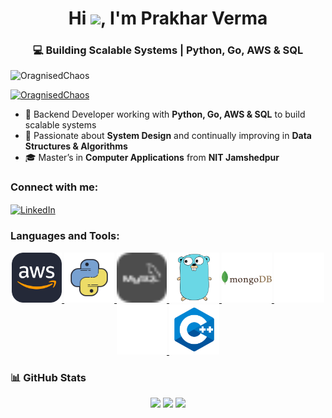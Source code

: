 
<h1 align="center">Hi <img src="https://raw.githubusercontent.com/MartinHeinz/MartinHeinz/master/wave.gif" width="30px">, I'm Prakhar Verma</h1>
<h3 align="center">💻 Building Scalable Systems | Python, Go, AWS & SQL</h3>

<p align="left">
  <img src="https://komarev.com/ghpvc/?username=OragnisedChaos&label=Profile%20views&color=0e75b6&style=flat" alt="OragnisedChaos" />
</p>

<p align="left">
  <a href="https://github.com/ryo-ma/github-profile-trophy">
    <img src="https://github-profile-trophy.vercel.app/?username=OragnisedChaos&theme=onedark" alt="OragnisedChaos" />
  </a>
</p>

- 💼 Backend Developer working with **Python, Go, AWS & SQL** to build scalable systems  
- 🌱 Passionate about **System Design** and continually improving in **Data Structures & Algorithms**  
- 🎓 Master’s in **Computer Applications** from **NIT Jamshedpur**

<h3 align="left">Connect with me:</h3>
<p align="left">
  <a href="https://linkedin.com/in/pv2908" target="blank">
    <img align="center" src="https://raw.githubusercontent.com/rahuldkjain/github-profile-readme-generator/master/src/images/icons/Social/linked-in-alt.svg" alt="LinkedIn" height="30" width="40" />
  </a>
</p>

<h3 align="left">Languages and Tools:</h3>
<p align="center">
  <a href="https://aws.amazon.com" target="_blank" rel="noreferrer">
    <img src="assets/icons/aws.svg" alt="AWS" width="80" height="80"/>
  </a>
  <a href="https://www.python.org" target="_blank" rel="noreferrer">
   <img src="assets/icons/python.svg" alt="Python" width="80" height="80"/>
  </a>
  <a href="https://www.mysql.com/" target="_blank" rel="noreferrer">
     <img src="assets/icons/mysql.svg" alt="MySQL" width="80" height="80"/>
  </a>
  <a href="https://golang.org" target="_blank" rel="noreferrer">
    <img src="assets/icons/Go.svg" alt="Go" width="80" height="80"/>
  </a>
  <a href="https://www.mongodb.com/" target="_blank" rel="noreferrer">
    <img src="assets/icons/mongo.svg" alt="MongoDB" width="80" height="80"/>
  </a>
  <a href="https://nodejs.org" target="_blank" rel="noreferrer">
    <img src="assets/icons/nodejs.svg" alt="Node.js" width="80" height="80"/>
  </a>
  <a href="https://expressjs.com" target="_blank" rel="noreferrer">
    <img src="assets/icons/express.svg" alt="Express.js" width="80" height="80"/>
  </a>
  <a href="https://isocpp.org" target="_blank" rel="noreferrer">
    <img src="assets/icons/c++.svg" alt="C++" width="80" height="80"/>
  </a>
</p>

### 📊 GitHub Stats

<p align="center">
  <img src="https://github-readme-stats.vercel.app/api?username=OragnisedChaos&show_icons=true&theme=dark" width="33%" />
  <img src="https://github-readme-stats.vercel.app/api/top-langs?username=OragnisedChaos&layout=compact&theme=dark" width="25%" />
  <img src="https://github-readme-streak-stats.herokuapp.com/?user=OragnisedChaos&theme=dark" width="35%" />
</p>
